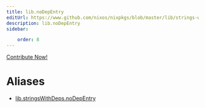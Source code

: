 ```yaml
---
title: lib.noDepEntry
editUrl: https://www.github.com/nixos/nixpkgs/blob/master/lib/strings-with-deps.nix#L80C16
description: lib.noDepEntry
sidebar:

    order: 8
---
```


<a href="https://www.github.com/nixos/nixpkgs/blob/master/lib/strings-with-deps.nix#L80C16">Contribute Now!</a>


# Aliases

- [lib.stringsWithDeps.noDepEntry](/reference/libstringsWithDeps.noDepEntry)


